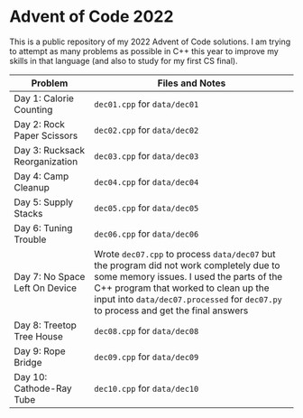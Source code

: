 # Advent of Code 2022
This is a public repository of my 2022 Advent of Code solutions. I am trying to attempt as many problems as possible in C++ this year to improve my skills in that language (and also to study for my first CS final).

| Problem | Files and Notes |
| ------- | ---- |
| Day 1: Calorie Counting | `dec01.cpp` for `data/dec01` |
| Day 2: Rock Paper Scissors | `dec02.cpp` for `data/dec02` |
| Day 3: Rucksack Reorganization | `dec03.cpp` for `data/dec03` |
| Day 4: Camp Cleanup | `dec04.cpp` for `data/dec04` |
| Day 5: Supply Stacks | `dec05.cpp` for `data/dec05` |
| Day 6: Tuning Trouble | `dec06.cpp` for `data/dec06` |
| Day 7: No Space Left On Device | Wrote `dec07.cpp` to process `data/dec07` but the program did not work completely due to some memory issues. I used the parts of the C++ program that worked to clean up the input into `data/dec07.processed` for `dec07.py` to process and get the final answers |
| Day 8: Treetop Tree House | `dec08.cpp` for `data/dec08` |
| Day 9: Rope Bridge | `dec09.cpp` for `data/dec09` |
| Day 10: Cathode-Ray Tube | `dec10.cpp` for `data/dec10` |

